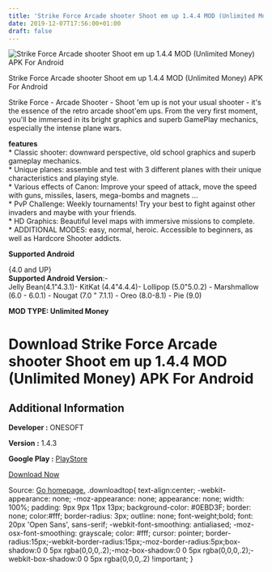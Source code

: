 ```yaml
---
title: 'Strike Force Arcade shooter Shoot em up 1.4.4 MOD (Unlimited Money) APK For Android'
date: 2019-12-07T17:56:00+01:00
draft: false
---
```


![Strike Force Arcade shooter Shoot em up 1.4.4 MOD (Unlimited Money) APK For Android](https://i2.wp.com/apkhome.net/wp-content/uploads/2019/12/Strike-Force-Arcade-shooter-Shoot-em-up.png "Strike Force Arcade shooter Shoot em up 1.4.4 MOD (Unlimited Money) APK For Android")

  

Strike Force Arcade shooter Shoot em up 1.4.4 MOD (Unlimited Money) APK For Android

Strike Force - Arcade Shooter - Shoot 'em up is not your usual shooter - it's the essence of the retro arcade shoot'em ups. From the very first moment, you'll be immersed in its bright graphics and superb GamePlay mechanics, especially the intense plane wars.

**features**  
\* Classic shooter: downward perspective, old school graphics and superb gameplay mechanics.  
\* Unique planes: assemble and test with 3 different planes with their unique characteristics and playing style.  
\* Various effects of Canon: Improve your speed of attack, move the speed with guns, missiles, lasers, mega-bombs and magnets ...  
\* PvP Challenge: Weekly tournaments! Try your best to fight against other invaders and maybe with your friends.  
\* HD Graphics: Beautiful level maps with immersive missions to complete.  
\* ADDITIONAL MODES: easy, normal, heroic. Accessible to beginners, as well as Hardcore Shooter addicts.

**Supported Android**

{4.0 and UP}  
**Supported Android Version**:-  
Jelly Bean(4.1"4.3.1)- KitKat (4.4"4.4.4)- Lollipop (5.0"5.0.2) - Marshmallow (6.0 - 6.0.1) - Nougat (7.0 " 7.1.1) - Oreo (8.0-8.1) - Pie (9.0)

**MOD TYPE: Unlimited Money**

Download Strike Force Arcade shooter Shoot em up 1.4.4 MOD (Unlimited Money) APK For Android
============================================================================================

Additional Information
----------------------

**Developer :** ONESOFT

**Version :** 1.4.3

**Google Play :** [PlayStore](https://play.google.com/store/apps/details?id=com.rocket.sky.shooter)

  

[Download Now](https://store4app.co/post/strike-force-arcade-shooter-shoot-em-up-1-4-4-mod-unlimited-money-apk-for-android_1575737175)

  
Source: [Go homepage.](https://store4app.co/post/strike-force-arcade-shooter-shoot-em-up-1-4-4-mod-unlimited-money-apk-for-android_1575737175) .downloadtop{ text-align:center; -webkit-appearance: none; -moz-appearance: none; appearance: none; width: 100%; padding: 9px 9px 11px 13px; background-color: #0EBD3F; border: none; color:#fff; border-radius: 3px; outline: none; font-weight;bold; font: 20px 'Open Sans', sans-serif; -webkit-font-smoothing: antialiased; -moz-osx-font-smoothing: grayscale; color: #fff; cursor: pointer; border-radius:15px;-webkit-border-radius:15px;-moz-border-radius:5px;box-shadow:0 0 5px rgba(0,0,0,.2);-moz-box-shadow:0 0 5px rgba(0,0,0,.2);-webkit-box-shadow:0 0 5px rgba(0,0,0,.2) !important; }